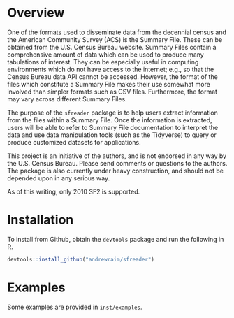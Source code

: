 # Overview
One of the formats used to disseminate data from the decennial census and the
American Community Survey (ACS) is the Summary File. These can be obtained from
the U.S. Census Bureau website. Summary Files contain a comprehensive amount of
data which can be used to produce many tabulations of interest. They can be
especially useful in computing environments which do not have access to the
internet; e.g., so that the Census Bureau data API cannot be accessed.
However, the format of the files which constitute a Summary File makes their
use somewhat more involved than simpler formats such as CSV files.
Furthermore, the format may vary across different Summary Files.

The purpose of the `sfreader` package is to help users extract information from
the files within a Summary File. Once the information is extracted, users will
be able to refer to Summary File documentation to interpret the data and use
data manipulation tools (such as the Tidyverse) to query or produce customized
datasets for applications.

This project is an initiative of the authors, and is not endorsed in any way by
the U.S. Census Bureau. Please send comments or questions to the authors. The
package is also currently under heavy construction, and should not be depended
upon in any serious way.

As of this writing, only 2010 SF2 is supported.


# Installation
To install from Github, obtain the `devtools` package and run the
following in R.

```r
devtools::install_github("andrewraim/sfreader")
```

# Examples
Some examples are provided in `inst/examples`.


